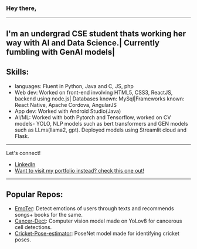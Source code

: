 
  ### Hey there,


 
  ---
   I'm an undergrad CSE student thats working her way with AI and Data Science.| Currently fumbling with GenAI models|
  ---
  ## Skills:
  - languages: Fluent in Python, Java and C, JS, php
  - Web dev: Worked on front-end involving HTML5, CSS3, ReactJS, backend using node.js| Databases known: MySql|Frameworks known: React Native, Apache Cordova, AngularJS
  - App dev: Worked with Android Studio(Java)
  - AI/ML: Worked with both Pytorch and Tensorflow, worked on CV models- YOLO, NLP models such as bert transformers and GEN models such as LLms(llama2, gpt). Deployed models
    using Streamlit cloud and Flask.

  ---

Let's connect! 
- [LinkedIn](https://www.linkedin.com/in/amala-shwetah-louis-kishore-a316b323b/)
 - [Want to visit my portfolio instead? check this one out!](https://shard-land-83d.notion.site/Hi-there-67294616bd874bbebce06654ab67c440)
---
## Popular Repos:
- [EmoTer](https://github.com/Amala02/emoter_react): Detect emotions of users through texts and recommends songs+ books for the same. 
- [Cancer-Dect](https://github.com/Amala02/Cancer-Dect): Computer vision model made on YoLov8 for cancerous cell detections.
- [Cricket-Pose-estimator](https://github.com/Amala02/pose_estimator_cricket): PoseNet model made for identifying cricket poses. 
 
